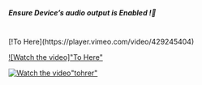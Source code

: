 <br />
<h5>Ensure Device’s audio output is <i>Enabled</i> !🍳 </h5> 
<br />
[!To Here](https://player.vimeo.com/video/429245404)

[![Watch the video]"To Here"](https://player.vimeo.com/video/429245404)


[![Watch the video](https://i.imgur.com/vKb2F1B.png)"tohrer"](https://youtu.be/vt5fpE0bzSY)
